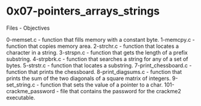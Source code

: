 # 0x07-pointers_arrays_strings

Files - Objectives

0-memset.c - function that fills memory with a constant byte.
1-memcpy.c - function that copies memory area.
2-strchr.c - function that locates a character in a string.
3-strspn.c - function that gets the length of a prefix substring.
4-strpbrk.c - function that searches a string for any of a set of bytes.
5-strstr.c - function that locates a substring.
7-print_chessboard.c - function that prints the chessboard.
8-print_diagsums.c - function that prints the sum of the two diagonals of a square matrix of integers.
9-set_string.c - function that sets the value of a pointer to a char.
101-crackme_password - file that contains the password for the crackme2 executable.
